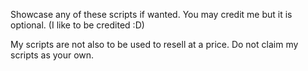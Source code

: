 Showcase any of these scripts if wanted. You may credit me but it is optional. (I like to be credited :D)

My scripts are not also to be used to resell at a price. Do not claim my scripts as your own.
